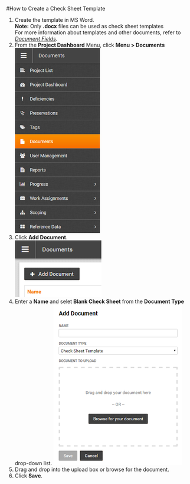 #How to Create a Check Sheet Template
1. Create the template in MS Word.  
    **Note:** Only **.docx** files can be used as check sheet templates  
    For more information about templates and other documents, refer to [*Document Fields*](#Documents).
1. From the **Project Dashboard** Menu, click **Menu > Documents**  
![Menu > Documents](images\MDocs.PNG)  
1. Click **Add Document**.  
![Add Document](images\Adddoc.png)
1. Enter a **Name** and selet **Blank Check Sheet** from the **Document Type** drop-down list.
![Add Document > Check Sheet Template](images\Addcstemp.png) 
1. Drag and drop into the upload box or browse for the document. 
1. Click **Save**.

